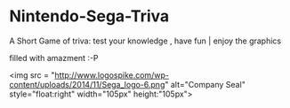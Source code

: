 # Nintendo-Sega-Triva

A Short Game of triva: test your knowledge , have fun | enjoy the graphics

filled with amazment :-P
<div class= videogamelogos
<img src = "https://upload.wikimedia.org/wikipedia/commons/thumb/b/b6/Original_Nintendo_Seal_of_Quality_emblem.svg/2000px-Original_Nintendo_Seal_of_Quality_emblem.svg.png" alt="Company Seal" width="100px" height="100px" >

<img src = "http://www.logospike.com/wp-content/uploads/2014/11/Sega_logo-6.png" alt="Company Seal" style="float:right" 
width="105px" height:"105px">

</div>
